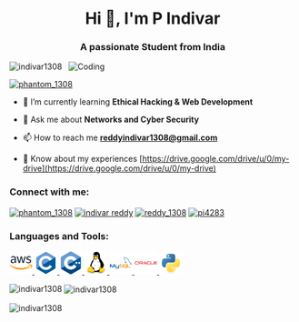 <h1 align="center">Hi 👋, I'm P Indivar</h1>
<h3 align="center">A passionate Student from India</h3>
<img align="right" alt="Coding" width="400" src="https://cdn.dribbble.com/users/1162077/screenshots/4649464/media/c6590c70a5966a3baf311f081cdda5ff.gif">

<p align="left"> <img src="https://komarev.com/ghpvc/?username=indivar1308&label=Profile%20views&color=0e75b6&style=flat" alt="indivar1308" /> </p>

<p align="left"> <a href="https://twitter.com/phantom_1308" target="blank"><img src="https://img.shields.io/twitter/follow/phantom_1308?logo=twitter&style=for-the-badge" alt="phantom_1308" /></a> </p>

- 🌱 I’m currently learning **Ethical Hacking & Web Development**

- 💬 Ask me about **Networks and Cyber Security**

- 📫 How to reach me **reddyindivar1308@gmail.com**

- 📄 Know about my experiences [https://drive.google.com/drive/u/0/my-drive](https://drive.google.com/drive/u/0/my-drive)

<h3 align="left">Connect with me:</h3>
<p align="left">
<a href="https://twitter.com/phantom_1308" target="blank"><img align="center" src="https://raw.githubusercontent.com/rahuldkjain/github-profile-readme-generator/master/src/images/icons/Social/twitter.svg" alt="phantom_1308" height="30" width="40" /></a>
<a href="https://linkedin.com/in/indivar reddy" target="blank"><img align="center" src="https://raw.githubusercontent.com/rahuldkjain/github-profile-readme-generator/master/src/images/icons/Social/linked-in-alt.svg" alt="indivar reddy" height="30" width="40" /></a>
<a href="https://instagram.com/reddy_1308" target="blank"><img align="center" src="https://raw.githubusercontent.com/rahuldkjain/github-profile-readme-generator/master/src/images/icons/Social/instagram.svg" alt="reddy_1308" height="30" width="40" /></a>
<a href="https://www.hackerrank.com/pi4283" target="blank"><img align="center" src="https://raw.githubusercontent.com/rahuldkjain/github-profile-readme-generator/master/src/images/icons/Social/hackerrank.svg" alt="pi4283" height="30" width="40" /></a>
</p>

<h3 align="left">Languages and Tools:</h3>
<p align="left"> <a href="https://aws.amazon.com" target="_blank" rel="noreferrer"> <img src="https://raw.githubusercontent.com/devicons/devicon/master/icons/amazonwebservices/amazonwebservices-original-wordmark.svg" alt="aws" width="40" height="40"/> </a> <a href="https://www.cprogramming.com/" target="_blank" rel="noreferrer"> <img src="https://raw.githubusercontent.com/devicons/devicon/master/icons/c/c-original.svg" alt="c" width="40" height="40"/> </a> <a href="https://www.w3schools.com/cpp/" target="_blank" rel="noreferrer"> <img src="https://raw.githubusercontent.com/devicons/devicon/master/icons/cplusplus/cplusplus-original.svg" alt="cplusplus" width="40" height="40"/> </a> <a href="https://www.linux.org/" target="_blank" rel="noreferrer"> <img src="https://raw.githubusercontent.com/devicons/devicon/master/icons/linux/linux-original.svg" alt="linux" width="40" height="40"/> </a> <a href="https://www.mysql.com/" target="_blank" rel="noreferrer"> <img src="https://raw.githubusercontent.com/devicons/devicon/master/icons/mysql/mysql-original-wordmark.svg" alt="mysql" width="40" height="40"/> </a> <a href="https://www.oracle.com/" target="_blank" rel="noreferrer"> <img src="https://raw.githubusercontent.com/devicons/devicon/master/icons/oracle/oracle-original.svg" alt="oracle" width="40" height="40"/> </a> <a href="https://www.python.org" target="_blank" rel="noreferrer"> <img src="https://raw.githubusercontent.com/devicons/devicon/master/icons/python/python-original.svg" alt="python" width="40" height="40"/> </a> </p>

<p><img align="left" src="https://github-readme-stats.vercel.app/api/top-langs?username=indivar1308&show_icons=true&locale=en&layout=compact" alt="indivar1308" /></p>

<p>&nbsp;<img align="center" src="https://github-readme-stats.vercel.app/api?username=indivar1308&show_icons=true&locale=en" alt="indivar1308" /></p>

<p><img align="center" src="https://github-readme-streak-stats.herokuapp.com/?user=indivar1308&" alt="indivar1308" /></p>
